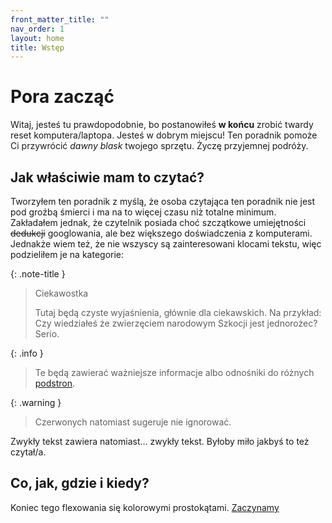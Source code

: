 ```yaml
---
front_matter_title: ""
nav_order: 1
layout: home
title: Wstęp
---
```

<!-- markdownlint-disable MD025 -->
# Pora zacząć

Witaj, jesteś tu prawdopodobnie, bo postanowiłeś **w końcu** zrobić twardy reset komputera/laptopa. Jesteś w dobrym miejscu! Ten poradnik pomoże Ci przywrócić _dawny blask_ twojego sprzętu. Życzę przyjemnej podróży.

## Jak właściwie mam to czytać?

Tworzyłem ten poradnik z myślą, że osoba czytająca ten poradnik nie jest pod groźbą śmierci i ma na to więcej czasu niż totalne minimum. Zakładałem jednak, że czytelnik posiada choć szczątkowe umiejętności ~~dedukcji~~ googlowania, ale bez większego doświadczenia z komputerami. Jednakże wiem też, że nie wszyscy są zainteresowani klocami tekstu, więc podzieliłem je na kategorie:

{: .note-title }
> Ciekawostka
>
> Tutaj będą czyste wyjaśnienia, głównie dla ciekawskich. Na przykład: Czy wiedziałeś że zwierzęciem narodowym Szkocji jest jednorożec? Serio.

{: .info }
> Te będą zawierać ważniejsze informacje albo odnośniki do różnych [podstron](cotyturobisz).

<!-- markdownlint-disable MD028 -->

{: .warning }
> Czerwonych natomiast sugeruje nie ignorować.

Zwykły tekst zawiera natomiast... zwykły tekst. Byłoby miło jakbyś to też czytał/a.

## Co, jak, gdzie i kiedy?

Koniec tego flexowania się kolorowymi prostokątami. [Zaczynamy](prep)
